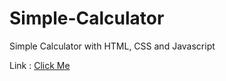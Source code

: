 # Simple-Calculator
Simple Calculator with HTML, CSS and Javascript

 
Link : <a href="https://aijohncalculator.netlify.app"> Click Me </a>
